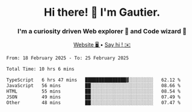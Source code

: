 <h1 align="center">Hi there! 👋 I'm Gautier.</h1>
<h3 align="center">I'm a curiosity driven Web explorer 🚀 and Code wizard 🧙</h3>

<p align="center">
  <a href="https://xisabla.github.io/">Website 🖥️ </a> •
  <a href="mailto:xisabla.dev@gmail.com">Say hi ! ✉️</a>
</p>

<!--START_SECTION:waka-->

```txt
From: 18 February 2025 - To: 25 February 2025

Total Time: 10 hrs 6 mins

TypeScript   6 hrs 47 mins   ███████████████▓░░░░░░░░░   62.12 %
JavaScript   56 mins         ██░░░░░░░░░░░░░░░░░░░░░░░   08.66 %
HTML         55 mins         ██░░░░░░░░░░░░░░░░░░░░░░░   08.54 %
JSON         49 mins         ██░░░░░░░░░░░░░░░░░░░░░░░   07.49 %
Other        48 mins         ██░░░░░░░░░░░░░░░░░░░░░░░   07.47 %
```

<!--END_SECTION:waka-->

